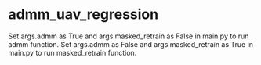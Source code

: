 # admm_uav_regression
Set args.admm as True and args.masked_retrain as False in main.py to run admm function.
Set args.admm as False and args.masked_retrain as True in main.py to run masked_retrain function.
